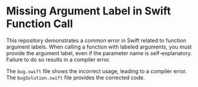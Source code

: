 # Missing Argument Label in Swift Function Call

This repository demonstrates a common error in Swift related to function argument labels.  When calling a function with labeled arguments, you must provide the argument label, even if the parameter name is self-explanatory.  Failure to do so results in a compiler error.

The `bug.swift` file shows the incorrect usage, leading to a compiler error. The `bugSolution.swift` file provides the corrected code.